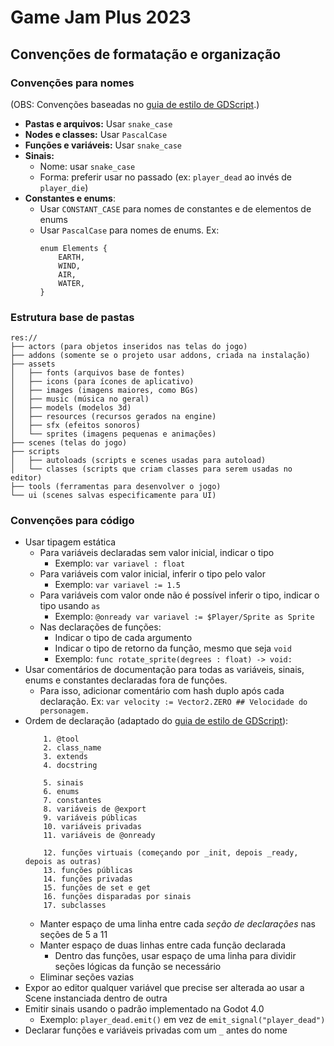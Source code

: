 # Game Jam Plus 2023

## Convenções de formatação e organização

### Convenções para nomes
(OBS: Convenções baseadas no [guia de estilo de GDScript](https://docs.godotengine.org/en/stable/tutorials/scripting/gdscript/gdscript_styleguide.html).)
 - **Pastas e arquivos:** Usar `snake_case`
 - **Nodes e classes:** Usar `PascalCase`
 - **Funções e variáveis:** Usar `snake_case`
 - **Sinais:**
	- Nome: usar `snake_case`
	- Forma: preferir usar no passado (ex: `player_dead` ao invés de `player_die`)
 - **Constantes e enums**:
	- Usar `CONSTANT_CASE` para nomes de constantes e de elementos de enums
	- Usar `PascalCase` para nomes de enums. Ex:
		```
		enum Elements {
			EARTH,
			WIND,
			AIR,
			WATER,
		}
		```
### Estrutura base de pastas
```
res://
├── actors (para objetos inseridos nas telas do jogo)
├── addons (somente se o projeto usar addons, criada na instalação)
├── assets
│   ├── fonts (arquivos base de fontes)
│   ├── icons (para ícones de aplicativo)
│   ├── images (imagens maiores, como BGs)
│   ├── music (música no geral)
│   ├── models (modelos 3d)
│   ├── resources (recursos gerados na engine)
│   ├── sfx (efeitos sonoros)
│   └── sprites (imagens pequenas e animações)
├── scenes (telas do jogo)
├── scripts
│   ├── autoloads (scripts e scenes usadas para autoload)
│   └── classes (scripts que criam classes para serem usadas no editor)
├── tools (ferramentas para desenvolver o jogo)
└── ui (scenes salvas especificamente para UI)
```
### Convenções para código
 - Usar tipagem estática
	 - Para variáveis declaradas sem valor inicial, indicar o tipo
		 - Exemplo: `var variavel : float`
	 - Para variáveis com valor inicial, inferir o tipo pelo valor
		 - Exemplo: `var variavel := 1.5`
	 - Para variáveis com valor onde não é possível inferir o tipo, indicar o tipo usando `as`
		 - Exemplo: `@onready var variavel := $Player/Sprite as Sprite`
	 - Nas declarações de funções:
		 - Indicar o tipo de cada argumento
		 - Indicar o tipo de retorno da função, mesmo que seja `void`
		 - Exemplo: `func rotate_sprite(degrees : float) -> void:`
- Usar comentários de documentação para todas as variáveis, sinais, enums e constantes declaradas fora de funções.
	- Para isso, adicionar comentário com hash duplo após cada declaração. Ex:
		`var velocity := Vector2.ZERO ## Velocidade do personagem.`
- Ordem de declaração (adaptado do [guia de estilo de GDScript](https://docs.godotengine.org/en/stable/tutorials/scripting/gdscript/gdscript_styleguide.html)):
	```
		1. @tool
		2. class_name
		3. extends
		4. docstring

		5. sinais
		6. enums
		7. constantes
		8. variáveis de @export
		9. variáveis públicas
		10. variáveis privadas
		11. variáveis de @onready

		12. funções virtuais (começando por _init, depois _ready, depois as outras)
		13. funções públicas
		14. funções privadas
		15. funções de set e get
		16. funções disparadas por sinais
		17. subclasses
	```
	- Manter espaço de uma linha entre cada _seção de declarações_ nas seções de 5 a 11
	- Manter espaço de duas linhas entre cada função declarada
		- Dentro das funções, usar espaço de uma linha para dividir seções lógicas da função se necessário
	- Eliminar seções vazias
- Expor ao editor qualquer variável que precise ser alterada ao usar a Scene instanciada dentro de outra
- Emitir sinais usando o padrão implementado na Godot 4.0
	- Exemplo: `player_dead.emit()` em vez de `emit_signal("player_dead")`
- Declarar funções e variáveis privadas com um `_` antes do nome
